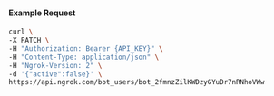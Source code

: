 <!-- Code generated for API Clients. DO NOT EDIT. -->

#### Example Request

```bash
curl \
-X PATCH \
-H "Authorization: Bearer {API_KEY}" \
-H "Content-Type: application/json" \
-H "Ngrok-Version: 2" \
-d '{"active":false}' \
https://api.ngrok.com/bot_users/bot_2fmnzZilKWDzyGYuDr7nRNhoVWw
```
